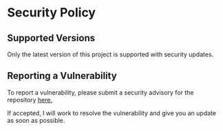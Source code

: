 # Security Policy

## Supported Versions

Only the latest version of this project is supported with security updates.

## Reporting a Vulnerability

To report a vulnerability, please submit a security advisory for the repository [here.](https://github.com/AlexCarusoFan4/WinyamaDroneYard/security/advisories/new)

If accepted, I will work to resolve the vulnerability and give you an update as soon as possible.

